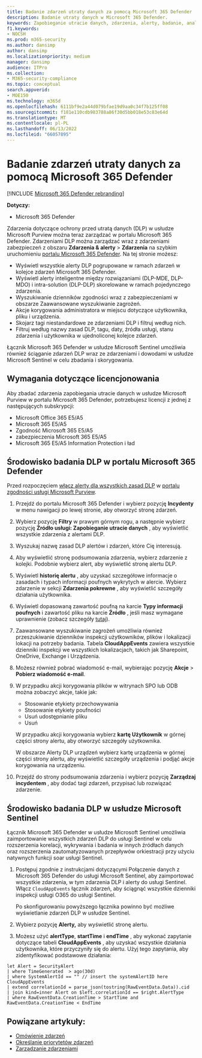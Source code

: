 ```yaml
---
title: Badanie zdarzeń utraty danych za pomocą Microsoft 365 Defender
description: Badanie utraty danych w Microsoft 365 Defender.
keywords: Zapobieganie utracie danych, zdarzenia, alerty, badanie, analizowanie, reagowanie, korelacja, atak, maszyny, urządzenia, użytkownicy, tożsamości, tożsamość, skrzynka pocztowa, poczta e-mail, 365, microsoft, m365
f1.keywords:
- NOCSH
ms.prod: m365-security
ms.author: dansimp
author: dansimp
ms.localizationpriority: medium
manager: dansimp
audience: ITPro
ms.collection:
- M365-security-compliance
ms.topic: conceptual
search.appverid:
- MOE150
ms.technology: m365d
ms.openlocfilehash: 6111bf9e2a44d079bfae19d9aa0c34f7b125ff08
ms.sourcegitcommit: f181e110cdb983788a86f30d5bb018e53c83e64d
ms.translationtype: MT
ms.contentlocale: pl-PL
ms.lasthandoff: 06/13/2022
ms.locfileid: "66057895"
---
```

# <a name="investigate-data-loss-incidents-with-microsoft-365-defender"></a>Badanie zdarzeń utraty danych za pomocą Microsoft 365 Defender

[!INCLUDE [Microsoft 365 Defender rebranding](../includes/microsoft-defender.md)]

**Dotyczy:**

- Microsoft 365 Defender

Zdarzenia dotyczące ochrony przed utratą danych (DLP) w usłudze Microsoft Purview można teraz zarządzać w portalu Microsoft 365 Defender. Zdarzeniami DLP można zarządzać wraz z zdarzeniami zabezpieczeń z obszaru **Zdarzenia & alerty** \> **Zdarzenia** na szybkim uruchomieniu <a href="https://go.microsoft.com/fwlink/p/?linkid=2077139" target="_blank">portalu Microsoft 365 Defender</a>. Na tej stronie możesz:

- Wyświetl wszystkie alerty DLP pogrupowane w ramach zdarzeń w kolejce zdarzeń Microsoft 365 Defender.
- Wyświetl alerty inteligentne między rozwiązaniami (DLP-MDE, DLP-MDO) i intra-solution (DLP-DLP) skorelowane w ramach pojedynczego zdarzenia.
- Wyszukiwanie dzienników zgodności wraz z zabezpieczeniami w obszarze Zaawansowane wyszukiwanie zagrożeń.
- Akcje korygowania administratora w miejscu dotyczące użytkownika, pliku i urządzenia. 
- Skojarz tagi niestandardowe ze zdarzeniami DLP i filtruj według nich.
- Filtruj według nazwy zasad DLP, tagu, daty, źródła usługi, stanu zdarzenia i użytkownika w ujednoliconej kolejce zdarzeń. 

Łącznik Microsoft 365 Defender w usłudze Microsoft Sentinel umożliwia również ściąganie zdarzeń DLP wraz ze zdarzeniami i dowodami w usłudze Microsoft Sentinel w celu zbadania i skorygowania.

## <a name="licensing-requirements"></a>Wymagania dotyczące licencjonowania

Aby zbadać zdarzenia zapobiegania utracie danych w usłudze Microsoft Purview w portalu Microsoft 365 Defender, potrzebujesz licencji z jednej z następujących subskrypcji: 

- Microsoft Office 365 E5/A5
- Microsoft 365 E5/A5
- Zgodność Microsoft 365 E5/A5
- zabezpieczenia Microsoft 365 E5/A5
- Microsoft 365 E5/A5 Information Protection i ład

## <a name="dlp-investigation-experience-in-the-microsoft-365-defender-portal"></a>Środowisko badania DLP w portalu Microsoft 365 Defender

Przed rozpoczęciem [włącz alerty dla wszystkich zasad DLP](/microsoft-365/compliance/dlp-configure-view-alerts-policies#alert-configuration-experience) w <a href="https://purview.microsoft.com" target="_blank">portalu zgodności usługi Microsoft Purview</a>.

1. Przejdź do portalu Microsoft 365 Defender i wybierz pozycję **Incydenty** w menu nawigacji po lewej stronie, aby otworzyć stronę zdarzeń.

2. Wybierz pozycję **Filtry** w prawym górnym rogu, a następnie wybierz pozycję **Źródło usługi: Zapobieganie utracie danych** , aby wyświetlić wszystkie zdarzenia z alertami DLP.

3. Wyszukaj nazwę zasad DLP alertów i zdarzeń, które Cię interesują.

4. Aby wyświetlić stronę podsumowania zdarzenia, wybierz zdarzenie z kolejki. Podobnie wybierz alert, aby wyświetlić stronę alertu DLP.

5. Wyświetl **historię alertu** , aby uzyskać szczegółowe informacje o zasadach i typach informacji poufnych wykrytych w alercie. Wybierz zdarzenie w sekcji **Zdarzenia pokrewne** , aby wyświetlić szczegóły działania użytkownika.

6. Wyświetl dopasowaną zawartość poufną na karcie **Typy informacji poufnych** i zawartość pliku na karcie **Źródło** , jeśli masz wymagane uprawnienie (zobacz szczegóły <a href="/microsoft-365/compliance/dlp-alerts-dashboard-get-started#roles" target="_blank">tutaj</a>).

7. Zaawansowane wyszukiwanie zagrożeń umożliwia również przeszukiwanie dzienników inspekcji użytkowników, plików i lokalizacji lokacji na potrzeby badania. Tabela **CloudAppEvents** zawiera wszystkie dzienniki inspekcji we wszystkich lokalizacjach, takich jak Sharepoint, OneDrive, Exchange i Urządzenia.

8. Możesz również pobrać wiadomość e-mail, wybierając pozycję **Akcje** \> **Pobierz wiadomość e-mail**. 

9. W przypadku akcji korygowania plików w witrynach SPO lub ODB można zobaczyć akcje, takie jak:

    - Stosowanie etykiety przechowywania
    - Stosowanie etykiety poufności
    - Usuń udostępnianie pliku
    - Usuń

   W przypadku akcji korygowania wybierz **kartę Użytkownik** w górnej części strony alertu, aby otworzyć szczegóły użytkownika.

   W obszarze Alerty DLP urządzeń wybierz kartę urządzenia w górnej części strony alertu, aby wyświetlić szczegóły urządzenia i podjąć akcje korygowania na urządzeniu.

10. Przejdź do strony podsumowania zdarzenia i wybierz pozycję **Zarządzaj incydentem** , aby dodać tagi zdarzeń, przypisać lub rozwiązać zdarzenie.

## <a name="dlp-investigation-experience-in-microsoft-sentinel"></a>Środowisko badania DLP w usłudze Microsoft Sentinel

Łącznik Microsoft 365 Defender w usłudze Microsoft Sentinel umożliwia zaimportowanie wszystkich zdarzeń DLP do usługi Sentinel w celu rozszerzenia korelacji, wykrywania i badania w innych źródłach danych oraz rozszerzenia zautomatyzowanych przepływów orkiestracji przy użyciu natywnych funkcji soar usługi Sentinel. 

1. Postępuj zgodnie z instrukcjami dotyczącymi Połączenie danych z Microsoft 365 Defender do usługi Microsoft Sentinel, aby zaimportować wszystkie zdarzenia, w tym zdarzenia DLP i alerty do usługi Sentinel. Włącz `CloudAppEvents` łącznik zdarzeń, aby ściągnąć wszystkie dzienniki inspekcji usługi O365 do usługi Sentinel.

   Po skonfigurowaniu powyższego łącznika powinno być możliwe wyświetlanie zdarzeń DLP w usłudze Sentinel.

2. Wybierz pozycję **Alerty,** aby wyświetlić stronę alertu.

3. Możesz użyć **alertType**, **startTime** i **endTime** , aby wykonać zapytanie dotyczące tabeli **CloudAppEvents** , aby uzyskać wszystkie działania użytkownika, które przyczyniły się do alertu. Użyj tego zapytania, aby zidentyfikować podstawowe działania:

```kusto
let Alert = SecurityAlert 
| where TimeGenerated  > ago(30d) 
| where SystemAlertId == "" // insert the systemAlertID here 
CloudAppEvents 
| extend correlationId = parse_json(tostring(RawEventData.Data)).cid
| join kind=inner Alert on $left.correlationId == $right.AlertType 
| where RawEventData.CreationTime > StartTime and RawEventData.CreationTime < EndTime
```

## <a name="related-articles"></a>Powiązane artykuły:

- [Omówienie zdarzeń](incidents-overview.md)
- [Określanie priorytetów zdarzeń](incident-queue.md)
- [Zarządzanie zdarzeniami](manage-incidents.md)
